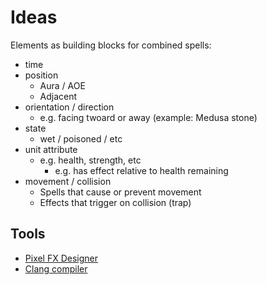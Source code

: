 # Ideas

Elements as building blocks for combined spells:

- time
- position
  - Aura / AOE
  - Adjacent
- orientation / direction
  - e.g. facing twoard or away (example: Medusa stone)
- state
  - wet / poisoned / etc
- unit attribute
  - e.g. health, strength, etc
    - e.g. has effect relative to health remaining
- movement / collision
  - Spells that cause or prevent movement
  - Effects that trigger on collision (trap)

## Tools

- [Pixel FX Designer](https://codemanu.itch.io/particle-fx-designer)
- [Clang compiler](https://clang.llvm.org/)

